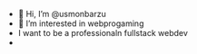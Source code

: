 - 👋 Hi, I’m @usmonbarzu
- 👀 I’m interested in webprogaming
- I want to be a professionaln fullstack webdev
- 

<!---
usmonbarzu/usmonbarzu is a ✨ special ✨ repository because its `README.md` (this file) appears on your GitHub profile.
You can click the Preview link to take a look at your changes.
--->
